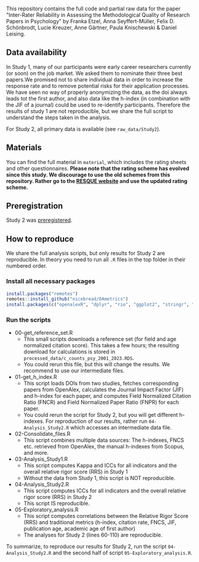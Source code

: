 This repository contains the full code and partial raw data for the paper "Inter-Rater Reliability in Assessing the Methodological Quality
of Research Papers in Psychology" by Franka Etzel, Anna Seyffert-Müller, Felix D. Schönbrodt, 
Lucie Kreuzer, Anne Gärtner, Paula Knischewski & Daniel Leising.

## Data availability

In Study 1, many of our participants were early career researchers currently (or soon) on the job market. We asked them to nominate their three best papers.We promised not to share individual data in order to increase the response rate and to remove potential risks for their application processes. We have seen no way of properly anonymizing the data, as the doi always leads tot the first author, and also data like the h-index (in combination with the JIF of a journal) could be used to re-identify participants. Therefore the results of study 1 are not reproducible, but we share the full script to understand the steps taken in the analysis. 

For Study 2, all primary data is available (see `raw_data/Study2`).

## Materials

You can find the full material in `material`, which includes the rating sheets and other questionnaires.
**Please note that the rating scheme has evolved since this study. We discourage to use the old schemes from this repository. Rather go to the [RESQUE website](https://nicebread.github.io/RESQUE/) and use the updated rating scheme.**

## Preregistration

Study 2 was [preregistered](preregistration/Preregistration%20Study%202.pdf).

## How to reproduce

We share the full analysis scripts, but only results for Study 2 are reproducible.
In theory you need to run all `.R` files in the top folder in their numbered order.

### Install all necessary packages

```R 
install.packages("remotes")
remotes::install_github("nicebread/OAmetrics")
install.packages(c("openalexR", "dplyr", "rio", "ggplot2", "stringr", "DescTools", "psych", "openxlsx", "tidyr", "tidyverse", "irr", "psy", "Rfast", "Hmisc", "flextable", "officer", "scipub", "robustbase"))
```

### Run the scripts

- 00-get_reference_set.R
  - This small scripts downloads a reference set (for field and age normalized citation score). This takes a few hours; the resulting download for calculations is stored in `processed_data/c_counts_psy_2001_2023.RDS`.
  - You could rerun this file, but this will change the results. We recommend to use our intermediate files.
- 01-get_h_index.R
  - This script loads DOIs from two studies, fetches corresponding papers from OpenAlex, calculates the Journal Impact Factor (JIF) and h-index for each paper, and computes Field Normalized Citation Ratio (FNCR) and Field Normalized Paper Ratio (FNPR) for each paper.
  - You could rerun the script for Study 2, but you will get different h-indexes. For reproduction of our results, rather run `04-Analysis_Study2.R` which accesses an intermediate data file.
- 02-Consolidate_files.R
  - This script combines multiple data sources: The h-indexes, FNCS etc. retrieved from OpenAlex, the manual h-indexes from Scopus, and more.
- 03-Analysis_Study1.R
  - This script computes Kappa and ICCs for all indicators and the overall relative rigor score (RRS) in Study 1
  - Without the data from Study 1, this script is NOT reproducible.
- 04-Analysis_Study2.R
  - This script computes ICCs for all indicators and the overall relative rigor score (RRS) in Study 2
  - This script IS reproducible.
- 05-Exploratory_analysis.R
  - This script computes correlations between the Relative Rigor Score (RRS) and traditional metrics (h-index, citation rate, FNCS, JIF, publication age, academic age of first author)
  - The analyses for Study 2 (lines 60-110) are reproducible.

To summarize, to reproduce our results for Study 2, run the script `04-Analysis_Study2.R` and the second half of script `05-Exploratory_analysis.R`.
